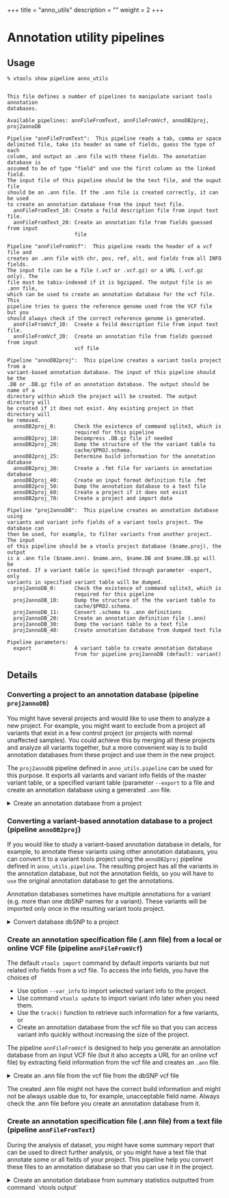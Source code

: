 +++
title = "anno_utils"
description = ""
weight = 2
+++

# Annotation utility pipelines 



## Usage

    % vtools show pipeline anno_utils
    

    This file defines a number of pipelines to manipulate variant tools annotation
    databases.
    
    Available pipelines: annFileFromText, annFileFromVcf, annoDB2proj, proj2annoDB
    
    Pipeline "annFileFromText":  This pipeline reads a tab, comma or space
    delimited file, take its header as name of fields, guess the type of each
    column, and output an .ann file with these fields. The annotation database is
    assumed to be of type "field" and use the first column as the linked field.
    The input file of this pipeline should be the text file, and the ouput file
    should be an .ann file. If the .ann file is created correctly, it can be used
    to create an annotation database from the input text file.
      annFileFromText_10: Create a feild description file from input text file.
      annFileFromText_20: Create an annotation file from fields guessed from input
                          file
    
    Pipeline "annFileFromVcf":  This pipeline reads the header of a vcf file and
    creates an .ann file with chr, pos, ref, alt, and fields from all INFO fields.
    The input file can be a file (.vcf or .vcf.gz) or a URL (.vcf.gz only). The
    file must be tabix-indexed if it is bgzipped. The output file is an .ann file,
    which can be used to create an annotation database for the vcf file. This
    pipeline tries to guess the reference genome used from the VCF file but you
    should always check if the correct reference genome is generated.
      annFileFromVcf_10:  Create a feild description file from input text file.
      annFileFromVcf_20:  Create an annotation file from fields guessed from input
                          vcf file
    
    Pipeline "annoDB2proj":  This pipeline creates a variant tools project from a
    variant-based annotation database. The input of this pipeline should be the
    .DB or .DB.gz file of an annotation database. The output should be name of a
    directory within which the project will be created. The output directory will
    be created if it does not exist. Any existing project in that directory will
    be removed.
      annoDB2proj_0:      Check the existence of command sqlite3, which is
                          required for this pipeline
      annoDB2proj_10:     Decompress .DB.gz file if needed
      annoDB2proj_20:     Dump the structure of the the variant table to
                          cache/$PROJ.schema.
      annoDB2proj_25:     Determine build information for the annotation database
      annoDB2proj_30:     Create a .fmt file for variants in annotation database
      annoDB2proj_40:     Create an input format definition file .fmt
      annoDB2proj_50:     Dump the annotation database to a text file
      annoDB2proj_60:     Create a project if it does not exist
      annoDB2proj_70:     Create a project and import data
    
    Pipeline "proj2annoDB":  This pipeline creates an annotation database using
    variants and variant info fields of a variant tools project. The database can
    then be used, for example, to filter variants from another project. The input
    of this pipeline should be a vtools project database ($name.proj), the output
    is a .ann file ($name.ann). $name.ann, $name.DB and $name.DB.gz will be
    created. If a variant table is specified through parameter -export, only
    variants in specified variant table will be dumped.
      proj2annoDB_0:      Check the existence of command sqlite3, which is
                          required for this pipeline
      proj2annoDB_10:     Dump the structure of the the variant table to
                          cache/$PROJ.schema.
      proj2annoDB_11:     Convert .schema to .ann definitions
      proj2annoDB_20:     Create an annotation definition file (.ann)
      proj2annoDB_30:     Dump the variant table to a text file
      proj2annoDB_40:     Create annotation database from dumped text file
    
    Pipeline parameters:
      export              A variant table to create annotation database
                          from for pipeline proj2annoDB (default: variant)
    



## Details

 

### Converting a project to an annotation database (pipeline `proj2annoDB`)

You might have several projects and would like to use them to analyze a new project. For example, you might want to exclude from a project all variants that exist in a few control project (or projects with normal unaffected samples). You could achieve this by merging all these projects and analyze all variants together, but a more convenient way is to build annotation databases from these project and use them in the new project. 

The `proj2annoDB` pipeline defined in `anno_utils.pipeline` can be used for this purpose. It exports all variants and variant info fields of the master variant table, or a specified variant table (parameter `--export` to a file and create an annotation database using a generated `.ann` file. 

<details><summary> Create an annotation database from a project</summary> 

    % vtools init test
    % vtools admin --load_snapshot vt_quickStartGuide
    % vtools execute anno_utils proj2annoDB --input test.proj --output myanno.ann
    

    INFO: Executing step proj2annoDB_0 of pipeline anno_utils: Check the existence of command sqlite3, which is required for this pipeline
    INFO: Command sqlite3 is located.
    INFO: Executing step proj2annoDB_5 of pipeline anno_utils: Dump project build information
    INFO: Running "sqlite3 test.proj 'select value from project where name="build"' > cache/test.proj.build"
    INFO: Output redirected to cache/test.proj.build.out_10717 and cache/test.proj.build.err_10717 and will be saved to cache/test.proj.build.exe_info after completion of command.
    INFO: Command "sqlite3 test.proj 'select value from project where name="build"' > cache/test.proj.build" completed successfully in 00:00:11
    INFO: Executing step proj2annoDB_10 of pipeline anno_utils: Dump the structure of the the variant table to cache/$PROJ.schema.
    INFO: Running "sqlite3 test.proj ".schema variant" > cache/test.proj.schema"
    INFO: Output redirected to cache/test.proj.schema.out_10717 and cache/test.proj.schema.err_10717 and will be saved to cache/test.proj.schema.exe_info after completion of command.
    INFO: Command "sqlite3 test.proj ".schema variant" > cache/test.proj.schema" completed successfully in 00:00:11
    INFO: Executing step proj2annoDB_11 of pipeline anno_utils: Convert .schema to .ann definitions
    INFO: Running "echo "None command executed.""
    INFO: Output redirected to cache/test.proj.ann_tmp.out_10717 and cache/test.proj.ann_tmp.err_10717 and will be saved to cache/test.proj.ann_tmp.exe_info after completion of command.
    INFO: Command "echo "None command executed."" completed successfully in 00:00:00
    INFO: Executing step proj2annoDB_20 of pipeline anno_utils: Create an annotation definition file (.ann)
    INFO: Running "echo '[linked fields]' > myanno.ann; echo 'hg18=chr, pos, ref, alt' >> myanno.ann; echo '[data sources]' >> myanno.ann; echo 'description=Annotation database dumped from project test.proj' >> myanno.ann; echo 'delimiter="|"' >> myanno.ann; echo 'anno_type=variant' >> myanno.ann; echo 'source_type=txt' >> myanno.ann; cat cache/test.proj.ann_tmp >> myanno.ann"
    INFO: Output redirected to myanno.ann.out_10717 and myanno.ann.err_10717 and will be saved to myanno.ann.exe_info after completion of command.
    INFO: Command "echo '[linked fields]' > myanno.ann; echo 'hg18=chr, pos, ref, alt' >> myanno.ann; echo '[data sources]' >> myanno.ann; echo 'description=Annotation database dumped from project test.proj' >> myanno.ann; echo 'delimiter="|"' >> myanno.ann; echo 'anno_type=variant' >> myanno.ann; echo 'source_type=txt' >> myanno.ann; cat cache/test.proj.ann_tmp >> myanno.ann" completed successfully in 00:00:11
    INFO: Executing step proj2annoDB_30 of pipeline anno_utils: Dump the variant table to a text file
    INFO: Running "sqlite3 test.proj "select * from variant ;" > cache/test.proj.dump"
    INFO: Output redirected to cache/test.proj.dump.out_10717 and cache/test.proj.dump.err_10717 and will be saved to cache/test.proj.dump.exe_info after completion of command.
    INFO: Command "sqlite3 test.proj "select * from variant ;" > cache/test.proj.dump" completed successfully in 00:00:11
    INFO: Executing step proj2annoDB_40 of pipeline anno_utils: Create annotation database from dumped text file
    INFO: Running "vtools use myanno.ann --files cache/test.proj.dump --rebuild"
    INFO: Output redirected to myanno.DB.gz.out_10717 and myanno.DB.gz.err_10717 and will be saved to myanno.DB.gz.exe_info after completion of command.
    INFO: Command "vtools use myanno.ann --files cache/test.proj.dump --rebuild" completed successfully in 00:00:11
    



You can export variant from a selected variant table by passing the name of the variant table to parameter `--export`. 

You can then use this annotation database to annotation other projects 



    % vtools use /path/to/myanno
    % vtools select variant 'myanno.chr is not NULL' -o chr pos ref alt myanno.AA myanno.AN -l 10
    

    1	1105366	T	C	T	114
    1	1105411	G	A	G	106
    1	1108138	C	T	c	130
    1	1110240	T	A	T	178
    1	1110294	G	A	A	158
    1	3537996	T	C	C	156
    1	3538692	G	C	G	178
    1	3541597	C	T	C	178
    1	3541652	G	A	G	202
    1	3545211	G	A	G	178
    

</details>

 

### Converting a variant-based annotation database to a project (pipeline `annoDB2proj`)

If you would like to study a variant-based annotation database in details, for example, to annotate these variants using other annotation databases, you can convert it to a variant tools project using the `annoDB2proj` pipeline defined in `anno_utils.pipeline`. The resulting project has all the variants in the annotation database, but not the annotation fields, so you will have to `use` the original annotation database to get the annotations. 



Annotation databases sometimes have multiple annotations for a variant (e.g. more than one dbSNP names for a variant). These variants will be imported only once in the resulting variant tools project. 

<details><summary> Convert database dbSNP to a project</summary> The input of this pipeline is the database DB file, which is usually under `~/.variant_tools/annoDB`. The output should be name of a directory that holds the created project. 



    % vtools init test_proj
    % vtools execute anno_utils annoDB2proj --input ~/.variant_tools/annoDB/dbSNP-hg19_137.DB.gz --output dbSNP
    

    INFO: Executing step annoDB2proj_0 of pipeline anno_utils: Check the existence of command sqlite3, which is required for this pipeline
    INFO: Command sqlite3 is located.
    INFO: Executing step annoDB2proj_10 of pipeline anno_utils: Decompress .DB.gz file if needed
    INFO: Decompressing /Users/bpeng/.variant_tools/annoDB/dbSNP-hg19_137.DB.gz to cache/dbSNP-hg19_137.DB
    INFO: Executing step annoDB2proj_20 of pipeline anno_utils: Dump the structure of the the variant table to cache/$PROJ.schema.
    INFO: Running "sqlite3 cache/dbSNP-hg19_137.DB ".schema dbSNP" > cache/dbSNP.schema"
    INFO: Output redirected to cache/dbSNP.schema.out_9315 and cache/dbSNP.schema.err_9315 and will be saved to cache/dbSNP.schema.exe_info after completion of command.
    INFO: Command "sqlite3 cache/dbSNP-hg19_137.DB ".schema dbSNP" > cache/dbSNP.schema" completed successfully in 00:00:11
    INFO: Executing step annoDB2proj_25 of pipeline anno_utils: Determine build information for the annotation database
    INFO: Running "sqlite3 cache/dbSNP-hg19_137.DB "select value from dbSNP_info WHERE name = 'build'" > cache/dbSNP.build"
    INFO: Output redirected to cache/dbSNP.build.out_9315 and cache/dbSNP.build.err_9315 and will be saved to cache/dbSNP.build.exe_info after completion of command.
    INFO: Command "sqlite3 cache/dbSNP-hg19_137.DB "select value from dbSNP_info WHERE name = 'build'" > cache/dbSNP.build" completed successfully in 00:00:00
    INFO: Executing step annoDB2proj_30 of pipeline anno_utils: Create a .fmt file for variants in annotation database
    INFO: Running "echo "None command executed.""
    INFO: Output redirected to cache/dbSNP.fmt_tmp.out_9315 and cache/dbSNP.fmt_tmp.err_9315 and will be saved to cache/dbSNP.fmt_tmp.exe_info after completion of command.
    INFO: Command "echo "None command executed."" completed successfully in 00:00:00
    INFO: Executing step annoDB2proj_40 of pipeline anno_utils: Create an input format definition file .fmt
    INFO: Running "echo '[format description]' > cache/dbSNP.fmt; echo 'description=Project created from annotation database /Users/bpeng/.variant_tools/annoDB/dbSNP-hg19_137.DB.gz' >> cache/dbSNP.fmt; echo 'variant=chr, start, refNCBI, alt' >> cache/dbSNP.fmt; echo 'delimiter="|"' >> cache/dbSNP.fmt; cat cache/dbSNP.fmt_tmp >> cache/dbSNP.fmt"
    INFO: Output redirected to cache/dbSNP.fmt.out_9315 and cache/dbSNP.fmt.err_9315 and will be saved to cache/dbSNP.fmt.exe_info after completion of command.
    INFO: Command "echo '[format description]' > cache/dbSNP.fmt; echo 'description=Project created from annotation database /Users/bpeng/.variant_tools/annoDB/dbSNP-hg19_137.DB.gz' >> cache/dbSNP.fmt; echo 'variant=chr, start, refNCBI, alt' >> cache/dbSNP.fmt; echo 'delimiter="|"' >> cache/dbSNP.fmt; cat cache/dbSNP.fmt_tmp >> cache/dbSNP.fmt" completed successfully in 00:00:11
    INFO: Executing step annoDB2proj_50 of pipeline anno_utils: Dump the annotation database to a text file
    INFO: Running "sqlite3 cache/dbSNP-hg19_137.DB "select * from dbSNP;" > cache/dbSNP.dump"
    INFO: Output redirected to cache/dbSNP.dump.out_9315 and cache/dbSNP.dump.err_9315 and will be saved to cache/dbSNP.dump.exe_info after completion of command.
    INFO: Command "sqlite3 cache/dbSNP-hg19_137.DB "select * from dbSNP;" > cache/dbSNP.dump" completed successfully in 00:06:58
    INFO: Executing step annoDB2proj_60 of pipeline anno_utils: Create a project if it does not exist
    INFO: Running "if [ ! -d dbSNP ]; then mkdir dbSNP; fi"
    INFO: Command "if [ ! -d dbSNP ]; then mkdir dbSNP; fi" completed successfully in 00:00:11
    INFO: Executing step annoDB2proj_70 of pipeline anno_utils: Create a project and import data
    INFO: Running "vtools init -v2 --force dbSNP"
    INFO: Output redirected to dbSNP/dbSNP.proj.out_9315 and dbSNP/dbSNP.proj.err_9315 and will be saved to dbSNP/dbSNP.proj.exe_info after completion of command.
    INFO: Command "vtools init -v2 --force dbSNP" completed successfully in 00:00:11
    INFO: Running "vtools import /Users/bpeng/Temp/cache/dbSNP.dump --format /Users/bpeng/Temp/cache/dbSNP.fmt --build hg19"
    

</details>

 

### Create an annotation specification file (.ann file) from a local or online VCF file (pipeline `annFileFromVcf`)

The default `vtools import` command by default imports variants but not related info fields from a vcf file. To access the info fields, you have the choices of 

*   Use option `--var_info` to import selected variant info to the project. 
*   Use command `vtools update` to import variant info later when you need them. 
*   Use the `track()` function to retrieve such information for a few variants, or 
*   Create an annotation database from the vcf file so that you can access variant info quickly without increasing the size of the project. 

The pipeline `annFileFromVcf` is designed to help you generate an annotation database from an input VCF file (but it also accepts a URL for an online vcf file) by extracting field information from the vcf file and creates an `.ann` file. 

<details><summary> Create an .ann file from the vcf file from the dbSNP vcf file </summary> The input of this pipeline is the database DB file, which is usually under `~/.variant_tools/annoDB`. The output should be name of a directory that holds the created project. 



    % vtools init test_proj
    % vtools execute anno_utils annFileFromVcf --input ftp://ftp.ncbi.nih.gov/snp/organisms/human_9606/VCF/00-All.vcf.gz --output dbSNP.ann
    

    INFO: Executing anno_utils.annFileFromVcf_10: Create a feild description file from input text file.
    [get_local_version] downloading the index file...
    INFO: Executing anno_utils.annFileFromVcf_20: Create an annotation file from fields guessed from input vcf file
    INFO: Running echo '# Please refer to http://varianttools.sourceforge.net/Annotation/New' > dbSNP.ann; echo '# for a description of the format of this file.' >> dbSNP.ann; echo '' >> dbSNP.ann; echo '[linked fields]' >> dbSNP.ann; echo 'hg19=chr,pos,ref,alt' >> dbSNP.ann; echo '' >> dbSNP.ann; echo '[data sources]' >> dbSNP.ann; echo 'description=An annotation database created from' ftp://ftp.ncbi.nih.gov/snp/organisms/human_9606/VCF/00-All.vcf.gz >> dbSNP.ann; echo 'version=' >> dbSNP.ann; echo 'anno_type=variant' >> dbSNP.ann; echo 'direct_url=' >> dbSNP.ann; echo 'source_url='ftp://ftp.ncbi.nih.gov/snp/organisms/human_9606/VCF/00-All.vcf.gz >> dbSNP.ann; echo 'source_type=txt' >> dbSNP.ann; echo 'source_pattern=' >> dbSNP.ann; echo '' >> dbSNP.ann; cat cache/00-All.vcf.gz.fields >> dbSNP.ann
    INFO: Command "echo '# Please refer to http://varianttools.sourceforge.net/Annotation/New' > dbSNP.ann; echo '# for a description of the format of this file.' >> dbSNP.ann; echo '' >> dbSNP.ann; echo '[linked fields]' >> dbSNP.ann; echo 'hg19=chr,pos,ref,alt' >> dbSNP.ann; echo '' >> dbSNP.ann; echo '[data sources]' >> dbSNP.ann; echo 'description=An annotation database created from' ftp://ftp.ncbi.nih.gov/snp/organisms/human_9606/VCF/00-All.vcf.gz >> dbSNP.ann; echo 'version=' >> dbSNP.ann; echo 'anno_type=variant' >> dbSNP.ann; echo 'direct_url=' >> dbSNP.ann; echo 'source_url='ftp://ftp.ncbi.nih.gov/snp/organisms/human_9606/VCF/00-All.vcf.gz >> dbSNP.ann; echo 'source_type=txt' >> dbSNP.ann; echo 'source_pattern=' >> dbSNP.ann; echo '' >> dbSNP.ann; cat cache/00-All.vcf.gz.fields >> dbSNP.ann" completed successfully in 00:00:01
    

</details>



The created .ann file might not have the correct build information and might not be always usable due to, for example, unacceptable field name. Always check the .ann file before you create an annotation database from it. 

 

### Create an annotation specification file (.ann file) from a text file (pipeline `annFileFromText`)

During the analysis of dataset, you might have some summary report that can be used to direct further analysis, or you might have a text file that annotate some or all fields of your project. This pipeline help you convert these files to an annotation database so that you can use it in the project. 

<details><summary> Create an annotation database from summary statistics outputted from command `vtools output`</summary> For example, the following command counts the number of variants (in a variant table called `kg`, across all samples) and output know gene ID and the counts to a text file. 



    % vtools output kg knownGene.name 'sum(variant.num)' --group_by knownGene.name --header > kg.count
    

The text file looks like this 



    % head -5 kg.count
    

    knownGene name	sum variant num
    uc001abt.4	5
    uc001abv.1	18
    uc001abw.1	32
    uc001abx.1	16
    

If you have a project with all affected samples and would like to identify novel variants that are causing the disease, you might want to remove variants that are very rare in the sample. However, doing so might not be wise because different variants in a gene might have the same effect and each of them is rare. In this case, you might want to remove all variants that appear only once (or very few times) in a gene. The information you obtained in the output of the above command can be useful. 

However, you will need to import the genotype counts into the project before you can use it. Because the text file contains annotation information for field `knownGene.name`, it is best to create an field-based annotation database that annotate this field. Pipeline `annFileFromText` from `anno_utils` can help you during this process. For example 



    % vtools execute anno_utils annFileFromText -i kg.count  -o kg_sum_geno.ann
    

    INFO: Executing step annFileFromText_10 of pipeline anno_utils: Create a feild description file from input text file.
    INFO: Executing step annFileFromText_20 of pipeline anno_utils: Create an annotation file from fields guessed from input file
    INFO: Running "echo '[linked fields]' > kg_sum_geno.ann; echo '*=knownGene_name' >> kg_sum_geno.ann; echo '' >> kg_sum_geno.ann; echo '[data sources]' >> kg_sum_geno.ann; echo 'description=Field annotation database created by pipeline annFileFromText (in anno_utils.pipeline) from text file kg.count' >> kg_sum_geno.ann; echo 'anno_type=field' >> kg_sum_geno.ann; echo 'header=1' >> kg_sum_geno.ann; echo 'source_url=kg.count' >> kg_sum_geno.ann; echo 'source_type=txt' >> kg_sum_geno.ann;"
    INFO: Output redirected to kg_sum_geno.ann.out_69301 and kg_sum_geno.ann.err_69301 and will be saved to kg_sum_geno.ann.exe_info after completion of command.
    INFO: Command "echo '[linked fields]' > kg_sum_geno.ann; echo '*=knownGene_name' >> kg_sum_geno.ann; echo '' >> kg_sum_geno.ann; echo '[data sources]' >> kg_sum_geno.ann; echo 'description=Field annotation database created by pipeline annFileFromText (in anno_utils.pipeline) from text file kg.count' >> kg_sum_geno.ann; echo 'anno_type=field' >> kg_sum_geno.ann; echo 'header=1' >> kg_sum_geno.ann; echo 'source_url=kg.count' >> kg_sum_geno.ann; echo 'source_type=txt' >> kg_sum_geno.ann;" completed successfully in 00:00:11
    INFO: Running "cat cache/kg.count.fields >> kg_sum_geno.ann"
    INFO: Command "cat cache/kg.count.fields >> kg_sum_geno.ann" completed successfully in 00:00:12
    

The .ann file created looks like 



    % cat kg_sum_geno.ann
    

    [linked fields]
    *=knownGene_name
    
    [data sources]
    description=Field annotation database created by pipeline annFileFromText (in anno_utils.pipeline) from text file kg.count
    anno_type=field
    header=1
    source_url=kg.count
    source_type=txt
    delimiter="\t"
    
    [knownGene_name]
    index=1
    type=VARCHAR(10)
    
    [sum_variant_num]
    index=2
    type=INT
    

And you can use it to create an annotation database from `kg.count` and link it to the project 



    % vtools use kg_sum_geno.ann --linked_by knownGene.name
    

    INFO: Importing database kg_sum_geno from source files ['kg.count']
    INFO: Importing annotation data from kg.count
    kg.count: 100% [========================================================] 61,214 32.3K/s in 00:00:01
    INFO: 61224 records are handled, 0 ignored.
    INFO: Using annotation DB kg_sum_geno in project Arun.
    INFO: Field annotation database created by pipeline annFileFromText (in anno_utils.pipeline) from text file kg.count
    INFO: 61223 out of 80922 knowngene.name are annotated through annotation database kg_sum_geno
    

You can then use the `sum_variant_num` field from the `kg_sum_geno` database to filter variants: 



    % vtools select kg 'kg_sum_geno.sum_variant_num = 1' -t rare_variants
    

    Running: 10,468 696.0/s in 00:00:15
    INFO: 2717 variants selected.
    

Compared to the number of singletons in the project, the above command identified a lot less variants. 



    % vtools select kg 'variant.num=1' -c
    

    Counting variants: 973 346.9/s in 00:00:02
    627489
    



Using `vtools select` with condition `kg_sum_geno.sum_variant_num = 1` will include variants that appear in more than one gene but has count 1 in one of them. It is better to use `vtools exclude` and condition `kg_sum_geno.sum_variant_num > 1` to find out variants that appear in only one gene once. 

(:exampleend</summary>